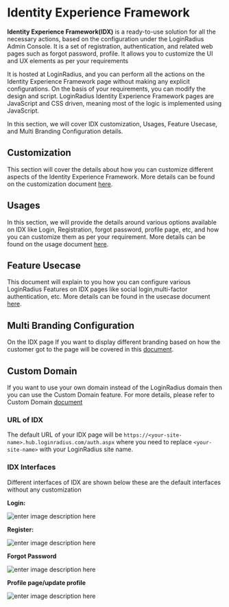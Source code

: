 # Identity Experience Framework

**Identity Experience Framework(IDX)** is a ready-to-use solution for all the necessary actions, based on the configuration under the LoginRadius Admin Console. It is a set of registration, authentication, and related web pages such as forgot password, profile. It allows you to customize the UI and UX elements as per your requirements

It is hosted at LoginRadius, and you can perform all the actions on the Identity Experience Framework page without making any explicit configurations. On the basis of your requirements, you can modify the design and script. LoginRadius Identity Experience Framework pages are JavaScript and CSS driven, meaning most of the logic is implemented using JavaScript.

In this section, we will cover IDX customization, Usages, Feature Usecase, and Multi Branding Configuration details.

## Customization 
This section will cover the details about how you can customize different aspects of the Identity Experience Framework. More details can be found on the customization document [here](/libraries/identity-experience-framework/customization/).

## Usages
In this section, we will provide the details around various options available on IDX  like Login, Registration, forgot password, profile page, etc, and how you can customize them as per your requirement. More details can be found on the usage document [here](/libraries/identity-experience-framework/usage/).

## Feature Usecase
This document will explain to you how you can configure various LoginRadius Features on IDX pages like social login,multi-factor authentication, etc. More details can be found in the usecase document [here](/libraries/identity-experience-framework/features-use-cases/).

## Multi Branding Configuration
On the IDX page If you want to display different branding based on how the customer got to the page will be covered in this [document](/libraries/identity-experience-framework/multi-branding-configuration/).

## Custom Domain
If you want to use your own domain instead of the LoginRadius domain then you can use the Custom Domain feature. For more details, please refer to Custom Domain [document](/api/v2/admin-console/deployment/custom-domain-and-ssl-configuration/)

### URL of IDX
The default URL of your IDX page will be `https://<your-site-name>.hub.loginradius.com/auth.aspx` where you need to replace `<your-site-name>` with your LoginRadius site name.

### IDX Interfaces

Different interfaces of IDX are shown below these are the default interfaces without any customization

**Login:**

![enter image description here](https://apidocs.lrcontent.com/images/log1_116745b03b844424ec8.48276798.png "Login")

**Register:**

![enter image description here](https://apidocs.lrcontent.com/images/reg_169035b03b8b59c04f0.18523103.png "Register")

**Forgot Password**

![enter image description here](https://apidocs.lrcontent.com/images/forgot_30655b03b92d6280e5.64990271.png "Forgot password")

**Profile page/update profile**

![enter image description here](https://apidocs.lrcontent.com/images/profile_134785b03bb09849539.64203980.png "Profile")